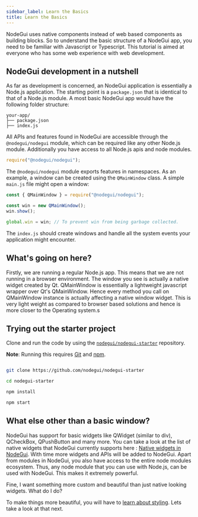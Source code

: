 ```yaml
---
sidebar_label: Learn the Basics
title: Learn the Basics
---
```


NodeGui uses native components instead of web based components as building blocks. So to understand the basic structure of a NodeGui app, you need to be familiar with Javascript or Typescript. This tutorial is aimed at everyone who has some web experience with web development.

## NodeGui development in a nutshell

As far as development is concerned, an NodeGui application is essentially a Node.js application. The starting point is a `package.json` that is identical to that of a Node.js module. A most basic NodeGui app would have the following
folder structure:

```text
your-app/
├── package.json
├── index.js
```

All APIs and features found in NodeGui are accessible through the `@nodegui/nodegui` module, which can be required like any other Node.js module. Additionally you have access to all Node.js apis and node modules.

```javascript
require("@nodegui/nodegui");
```

The `@nodegui/nodegui` module exports features in namespaces. As an example, a window can be created
using the `QMainWindow` class. A simple `main.js` file might open a window:

```javascript
const { QMainWindow } = require("@nodegui/nodegui");

const win = new QMainWindow();
win.show();

global.win = win; // To prevent win from being garbage collected.
```

The `index.js` should create windows and handle all the system events your
application might encounter.

## What's going on here?

Firstly, we are running a regular Node.js app. This means that we are not running in a browser environment. The window you see is actually a native widget created by Qt. QMainWindow is essentially a lightweight javascript wrapper over Qt's QMainWindow. Hence every method you call on QMainWindow instance is actually affecting a native window widget. This is very light weight as compared to browser based solutions and hence is more closer to the Operating system.s

## Trying out the starter project

Clone and run the code by using the
[`nodegui/nodegui-starter`][quick-start] repository.

**Note**: Running this requires [Git](https://git-scm.com) and [npm](https://www.npmjs.com/).

```sh

git clone https://github.com/nodegui/nodegui-starter

cd nodegui-starter

npm install

npm start
```

[quick-start]: https://github.com/nodegui/nodegui-starter

## What else other than a basic window?

NodeGui has support for basic widgets like QWidget (similar to div), QCheckBox, QPushButton and many more.
You can take a look at the list of native widgets that NodeGui currently supports here : [Native widgets in NodeGui](/docs/api/generated/classes/qwidget).
With time more widgets and APIs will be added to NodeGui. Apart from modules in NodeGui, you also have access to the entire node modules ecosystem. Thus, any node module that you can use with Node.js, can be used with NodeGui. This makes it extremely powerful.

Fine, I want something more custom and beautiful than just native looking widgets. What do I do?

To make things more beautiful, you will have to [learn about styling](styling). Lets take a look at that next.
